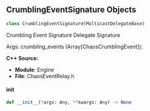 ## CrumblingEventSignature Objects

```python
class CrumblingEventSignature(MulticastDelegateBase)
```

Crumbling Event Signature  Delegate Signature

Args:
    crumbling_events (Array[ChaosCrumblingEvent]):

**C++ Source:**

- **Module**: Engine
- **File**: ChaosEventRelay.h

<a id="unreal.CrumblingEventSignature.__init__"></a>

#### __init__

```python
def __init__(*args: Any, **kwargs: Any) -> None
```

<a id="unreal.EmptyOnlineDelegate"></a>